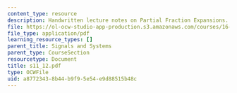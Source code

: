 ```yaml
---
content_type: resource
description: Handwritten lecture notes on Partial Fraction Expansions.
file: https://ol-ocw-studio-app-production.s3.amazonaws.com/courses/16-01-unified-engineering-i-ii-iii-iv-fall-2005-spring-2006/a87723438b44b9f95e54e9d88515b48c_s11_12.pdf
file_type: application/pdf
learning_resource_types: []
parent_title: Signals and Systems
parent_type: CourseSection
resourcetype: Document
title: s11_12.pdf
type: OCWFile
uid: a8772343-8b44-b9f9-5e54-e9d88515b48c
---
```

